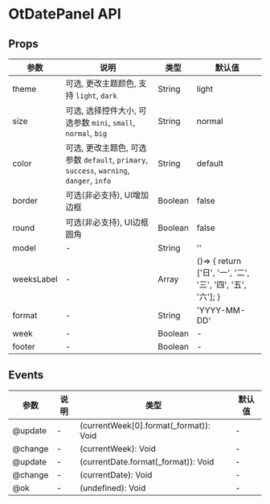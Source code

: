 # OtDatePanel API

## Props

| 参数 | 说明 | 类型 | 默认值 |
| --- | --- | --- | --- |
| theme | 可选, 更改主题颜色, 支持 `light`, `dark` | String | light |
| size | 可选, 选择控件大小, 可选参数 `mini`, `small`, `normal`, `big` | String | normal |
| color | 可选, 更改主题色, 可选参数 `default`, `primary`, `success`, `warning`, `danger`, `info` | String | default |
| border | 可选(非必支持), UI增加边框 | Boolean | false |
| round | 可选(非必支持), UI边框圆角 | Boolean | false |
| model | - | String | '' |
| weeksLabel | - | Array | ()=> {   return ['日', '一', '二', '三', '四', '五', '六']; } |
| format | - | String | 'YYYY-MM-DD' |
| week | - | Boolean | - |
| footer | - | Boolean | - |

## Events

| 参数 | 说明 | 类型 | 默认值 |
| --- | --- | --- | --- |
| @update | - | (currentWeek[0].format(_format)): Void | - |
| @change | - | (currentWeek): Void | - |
| @update | - | (currentDate.format(_format)): Void | - |
| @change | - | (currentDate): Void | - |
| @ok | - | (undefined): Void | - |

